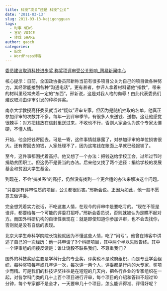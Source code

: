 ```yaml
---
title: 科技“攻关”还是 科技“公关”
date: '2011-03-13'
slug: 2011-03-13-kejigongguan
tags:
  - 时事 NEWS
  - 言论 VOICE
  - 转载 SHARE
author: gaoch
categories:
  - 旧文
  - WordPress博客
---
```



[委员建议取消科技进步奖
称奖项评审受公关影响\_网易新闻中心](http://news.163.com/11/0313/03/6V0E4S8Q00014AED.html)

核心提示：日前，全国政协委员邢新称当前有很多项目公关为自己的项目做各种努力，其经常能接到各种“沟通电话”。更有甚者，参评人拿着材料请他“指教”，带来的材料里经常夹着一定的“东西”。邢新说，这是对我人格的侮辱！由此代表委员们建议取消由评审引发的种种评奖。

南京大学教授高抒委员就当过“疑似”评审专家。但因为是随机抽取的名单，他真正参加评审的次数并不多。每年一到评审季节，有很多人来送钱、送物。这让他感觉很棘手：对方把钱放在信封里送过来，不收也不行，否则人家会认为这个专家太僵硬，不懂人情。

开始，他会把钱寄回去。可是一寄，这件事情就暴露了，对参加评审的单位损害很大。还有寄回去的钱，人家处理不了，因为这笔钱在账面上早就已经报销了。

至今，这件事都困扰着高抒。他又想了一个办法：把钱送给学校工会，过年过节时捐助贫困职工。但这仍不是妥当的办法。后来他又找了两个途径：捐给学校的发展基金和贫困大学生基金。

到现在，不会“搞关系”的高抒，仍然没有找到一个更合适的办法来解决这个问题。

“只要是有评审性质的项目，公关都很厉害。”邢新会说。正因为如此，他一般不愿意去做评委。

完全想凭着实力说话，不吃这套人情，在现今的评审中是要吃亏的。“现在不管是谁评，都要给每一个可能的评委打招呼。”邢新会委员说，否则就被认为是瞧不起对方。而国外科研机构的自律性表现在：就是即使知道你参加评审，也不会去找你，否则就是没有自信的表现。

北京大学生命科学院院长饶毅就因为不懂这些人情，吃了“闷亏”。他曾在博客中讲述了自己的一次经历：他一共申请了3个科研项目，其中两个半以失败告终。其中一个评审组的间接反馈是：谁让饶毅不联系我们、不尊重我们？

国外的科技奖励主要是学科行业的专业奖，评奖也不是政府组织，而是专业学会组织，每种奖项每年或几年评一次，每次评一两个人，评委都是行内的大专家，奖项  
少而精。可是我们的科技评奖往往是在短短的几天内，把各行各业的专家组织在一起，对各学科门类的几十上百个项目进行评审，每个项目的介绍和答辩不超过10  
分钟，每个专家都不是全才，一天要审几十个项目，怎么能评得准、评得好呢？
